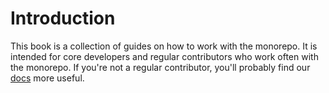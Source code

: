 # Introduction

This book is a collection of guides on how to work with the monorepo. It is intended for core developers and regular
contributors who work often with the monorepo. If you're not a regular contributor, you'll probably find
our [docs][docs] more useful.

[docs]: https://docs.AIHI.io